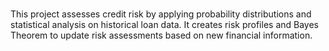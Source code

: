 ###
This project assesses credit risk by applying probability distributions and statistical analysis on historical loan data. It creates risk profiles and Bayes Theorem to update risk assessments based on new financial information.
###
